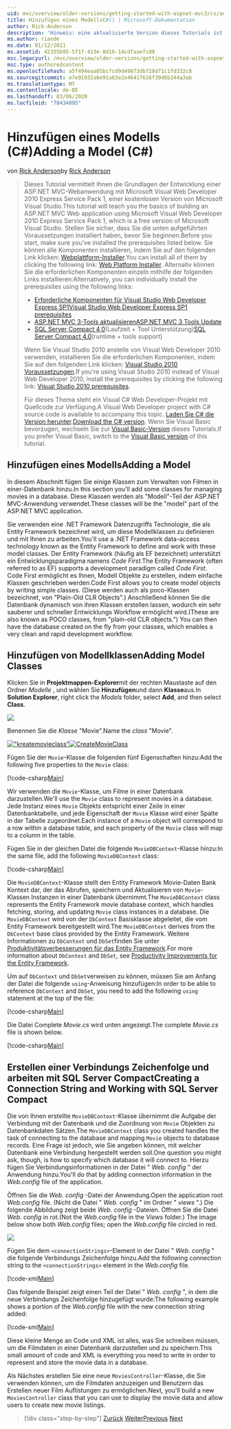 ```yaml
---
uid: mvc/overview/older-versions/getting-started-with-aspnet-mvc3/cs/adding-a-model
title: Hinzufügen eines ModellsC#() | Microsoft-Dokumentation
author: Rick-Anderson
description: 'Hinweis: eine aktualisierte Version dieses Tutorials ist hier verfügbar, die ASP.NET MVC 5 und Visual Studio 2013 verwendet. Es ist sicherer, aber viel einfacher zu befolgen und zu demonstrieren...'
ms.author: riande
ms.date: 01/12/2011
ms.assetid: 42355b95-5f1f-413e-8d16-14cdfaaefcd8
msc.legacyurl: /mvc/overview/older-versions/getting-started-with-aspnet-mvc3/cs/adding-a-model
msc.type: authoredcontent
ms.openlocfilehash: a5f494eaa05bcfcd9d49873db728d71c1fd332c8
ms.sourcegitcommit: e7e91932a6e91a63e2e46417626f39d6b244a3ab
ms.translationtype: MT
ms.contentlocale: de-DE
ms.lasthandoff: 03/06/2020
ms.locfileid: "78434895"
---
```

# <a name="adding-a-model-c"></a><span data-ttu-id="50e18-104">Hinzufügen eines Modells (C#)</span><span class="sxs-lookup"><span data-stu-id="50e18-104">Adding a Model (C#)</span></span>

<span data-ttu-id="50e18-105">von [Rick Anderson](https://twitter.com/RickAndMSFT)</span><span class="sxs-lookup"><span data-stu-id="50e18-105">by [Rick Anderson](https://twitter.com/RickAndMSFT)</span></span>

> <span data-ttu-id="50e18-106">Dieses Tutorial vermittelt Ihnen die Grundlagen der Entwicklung einer ASP.NET MVC-Webanwendung mit Microsoft Visual Web Developer 2010 Express Service Pack 1, einer kostenlosen Version von Microsoft Visual Studio.</span><span class="sxs-lookup"><span data-stu-id="50e18-106">This tutorial will teach you the basics of building an ASP.NET MVC Web application using Microsoft Visual Web Developer 2010 Express Service Pack 1, which is a free version of Microsoft Visual Studio.</span></span> <span data-ttu-id="50e18-107">Stellen Sie sicher, dass Sie die unten aufgeführten Voraussetzungen installiert haben, bevor Sie beginnen.</span><span class="sxs-lookup"><span data-stu-id="50e18-107">Before you start, make sure you've installed the prerequisites listed below.</span></span> <span data-ttu-id="50e18-108">Sie können alle Komponenten installieren, indem Sie auf den folgenden Link klicken: [Webplattform-Installer](https://www.microsoft.com/web/gallery/install.aspx?appid=VWD2010SP1Pack).</span><span class="sxs-lookup"><span data-stu-id="50e18-108">You can install all of them by clicking the following link: [Web Platform Installer](https://www.microsoft.com/web/gallery/install.aspx?appid=VWD2010SP1Pack).</span></span> <span data-ttu-id="50e18-109">Alternativ können Sie die erforderlichen Komponenten einzeln mithilfe der folgenden Links installieren:</span><span class="sxs-lookup"><span data-stu-id="50e18-109">Alternatively, you can individually install the prerequisites using the following links:</span></span>
> 
> - [<span data-ttu-id="50e18-110">Erforderliche Komponenten für Visual Studio Web Developer Express SP1</span><span class="sxs-lookup"><span data-stu-id="50e18-110">Visual Studio Web Developer Express SP1 prerequisites</span></span>](https://www.microsoft.com/web/gallery/install.aspx?appid=VWD2010SP1Pack)
> - [<span data-ttu-id="50e18-111">ASP.NET MVC 3-Tools aktualisieren</span><span class="sxs-lookup"><span data-stu-id="50e18-111">ASP.NET MVC 3 Tools Update</span></span>](https://www.microsoft.com/web/gallery/install.aspx?appsxml=&amp;appid=MVC3)
> - <span data-ttu-id="50e18-112">[SQL Server Compact 4,0](https://www.microsoft.com/web/gallery/install.aspx?appid=SQLCE;SQLCEVSTools_4_0)(Laufzeit + Tool Unterstützung)</span><span class="sxs-lookup"><span data-stu-id="50e18-112">[SQL Server Compact 4.0](https://www.microsoft.com/web/gallery/install.aspx?appid=SQLCE;SQLCEVSTools_4_0)(runtime + tools support)</span></span>
> 
> <span data-ttu-id="50e18-113">Wenn Sie Visual Studio 2010 anstelle von Visual Web Developer 2010 verwenden, installieren Sie die erforderlichen Komponenten, indem Sie auf den folgenden Link klicken: [Visual Studio 2010 Voraussetzungen](https://www.microsoft.com/web/gallery/install.aspx?appsxml=&amp;appid=VS2010SP1Pack).</span><span class="sxs-lookup"><span data-stu-id="50e18-113">If you're using Visual Studio 2010 instead of Visual Web Developer 2010, install the prerequisites by clicking the following link: [Visual Studio 2010 prerequisites](https://www.microsoft.com/web/gallery/install.aspx?appsxml=&amp;appid=VS2010SP1Pack).</span></span>
> 
> <span data-ttu-id="50e18-114">Für dieses Thema steht ein Visual C# Web Developer-Projekt mit Quellcode zur Verfügung.</span><span class="sxs-lookup"><span data-stu-id="50e18-114">A Visual Web Developer project with C# source code is available to accompany this topic.</span></span> <span data-ttu-id="50e18-115">[Laden Sie C# die Version herunter](https://code.msdn.microsoft.com/Introduction-to-MVC-3-10d1b098).</span><span class="sxs-lookup"><span data-stu-id="50e18-115">[Download the C# version](https://code.msdn.microsoft.com/Introduction-to-MVC-3-10d1b098).</span></span> <span data-ttu-id="50e18-116">Wenn Sie Visual Basic bevorzugen, wechseln Sie zur [Visual Basic-Version](../vb/adding-a-model.md) dieses Tutorials.</span><span class="sxs-lookup"><span data-stu-id="50e18-116">If you prefer Visual Basic, switch to the [Visual Basic version](../vb/adding-a-model.md) of this tutorial.</span></span>

## <a name="adding-a-model"></a><span data-ttu-id="50e18-117">Hinzufügen eines Modells</span><span class="sxs-lookup"><span data-stu-id="50e18-117">Adding a Model</span></span>

<span data-ttu-id="50e18-118">In diesem Abschnitt fügen Sie einige Klassen zum Verwalten von Filmen in einer-Datenbank hinzu.</span><span class="sxs-lookup"><span data-stu-id="50e18-118">In this section you'll add some classes for managing movies in a database.</span></span> <span data-ttu-id="50e18-119">Diese Klassen werden als "Modell"-Teil der ASP.NET MVC-Anwendung verwendet.</span><span class="sxs-lookup"><span data-stu-id="50e18-119">These classes will be the "model" part of the ASP.NET MVC application.</span></span>

<span data-ttu-id="50e18-120">Sie verwenden eine .NET Framework Datenzugriffs Technologie, die als Entity Framework bezeichnet wird, um diese Modellklassen zu definieren und mit Ihnen zu arbeiten.</span><span class="sxs-lookup"><span data-stu-id="50e18-120">You'll use a .NET Framework data-access technology known as the Entity Framework to define and work with these model classes.</span></span> <span data-ttu-id="50e18-121">Der Entity Framework (häufig als EF bezeichnet) unterstützt ein Entwicklungsparadigma namens *Code First*.</span><span class="sxs-lookup"><span data-stu-id="50e18-121">The Entity Framework (often referred to as EF) supports a development paradigm called *Code First*.</span></span> <span data-ttu-id="50e18-122">Code First ermöglicht es Ihnen, Modell Objekte zu erstellen, indem einfache Klassen geschrieben werden.</span><span class="sxs-lookup"><span data-stu-id="50e18-122">Code First allows you to create model objects by writing simple classes.</span></span> <span data-ttu-id="50e18-123">(Diese werden auch als poco-Klassen bezeichnet, von "Plain-Old CLR Objects".) Anschließend können Sie die Datenbank dynamisch von ihren Klassen erstellen lassen, wodurch ein sehr sauberer und schneller Entwicklungs Workflow ermöglicht wird.</span><span class="sxs-lookup"><span data-stu-id="50e18-123">(These are also known as POCO classes, from "plain-old CLR objects.") You can then have the database created on the fly from your classes, which enables a very clean and rapid development workflow.</span></span>

## <a name="adding-model-classes"></a><span data-ttu-id="50e18-124">Hinzufügen von Modellklassen</span><span class="sxs-lookup"><span data-stu-id="50e18-124">Adding Model Classes</span></span>

<span data-ttu-id="50e18-125">Klicken Sie in **Projektmappen-Explorer**mit der rechten Maustaste auf den Ordner *Modelle* , und wählen Sie **Hinzufügen**und dann **Klasse**aus.</span><span class="sxs-lookup"><span data-stu-id="50e18-125">In **Solution Explorer**, right click the *Models* folder, select **Add**, and then select **Class**.</span></span>

![](adding-a-model/_static/image1.png)

<span data-ttu-id="50e18-126">Benennen Sie die *Klasse* "Movie".</span><span class="sxs-lookup"><span data-stu-id="50e18-126">Name the *class* "Movie".</span></span>

<span data-ttu-id="50e18-127">[!["kreatemovieclass"](adding-a-model/_static/image3.png)](adding-a-model/_static/image2.png)</span><span class="sxs-lookup"><span data-stu-id="50e18-127">[![CreateMovieClass](adding-a-model/_static/image3.png)](adding-a-model/_static/image2.png)</span></span>

<span data-ttu-id="50e18-128">Fügen Sie der `Movie`-Klasse die folgenden fünf Eigenschaften hinzu:</span><span class="sxs-lookup"><span data-stu-id="50e18-128">Add the following five properties to the `Movie` class:</span></span>

[!code-csharp[Main](adding-a-model/samples/sample1.cs)]

<span data-ttu-id="50e18-129">Wir verwenden die `Movie`-Klasse, um Filme in einer Datenbank darzustellen.</span><span class="sxs-lookup"><span data-stu-id="50e18-129">We'll use the `Movie` class to represent movies in a database.</span></span> <span data-ttu-id="50e18-130">Jede Instanz eines `Movie` Objekts entspricht einer Zeile in einer Datenbanktabelle, und jede Eigenschaft der `Movie` Klasse wird einer Spalte in der Tabelle zugeordnet.</span><span class="sxs-lookup"><span data-stu-id="50e18-130">Each instance of a `Movie` object will correspond to a row within a database table, and each property of the `Movie` class will map to a column in the table.</span></span>

<span data-ttu-id="50e18-131">Fügen Sie in der gleichen Datei die folgende `MovieDBContext`-Klasse hinzu:</span><span class="sxs-lookup"><span data-stu-id="50e18-131">In the same file, add the following `MovieDBContext` class:</span></span>

[!code-csharp[Main](adding-a-model/samples/sample2.cs)]

<span data-ttu-id="50e18-132">Die `MovieDBContext`-Klasse stellt den Entity Framework Movie-Daten Bank Kontext dar, der das Abrufen, speichern und Aktualisieren von `Movie`-Klassen Instanzen in einer Datenbank übernimmt.</span><span class="sxs-lookup"><span data-stu-id="50e18-132">The `MovieDBContext` class represents the Entity Framework movie database context, which handles fetching, storing, and updating `Movie` class instances in a database.</span></span> <span data-ttu-id="50e18-133">Die `MovieDBContext` wird von der `DbContext` Basisklasse abgeleitet, die vom Entity Framework bereitgestellt wird.</span><span class="sxs-lookup"><span data-stu-id="50e18-133">The `MovieDBContext` derives from the `DbContext` base class provided by the Entity Framework.</span></span> <span data-ttu-id="50e18-134">Weitere Informationen zu `DbContext` und `DbSet`finden Sie unter [Produktivitätsverbesserungen für das Entity Framework](https://blogs.msdn.com/b/efdesign/archive/2010/06/21/productivity-improvements-for-the-entity-framework.aspx?wa=wsignin1.0).</span><span class="sxs-lookup"><span data-stu-id="50e18-134">For more information about `DbContext` and `DbSet`, see [Productivity Improvements for the Entity Framework](https://blogs.msdn.com/b/efdesign/archive/2010/06/21/productivity-improvements-for-the-entity-framework.aspx?wa=wsignin1.0).</span></span>

<span data-ttu-id="50e18-135">Um auf `DbContext` und `DbSet`verweisen zu können, müssen Sie am Anfang der Datei die folgende `using`-Anweisung hinzufügen:</span><span class="sxs-lookup"><span data-stu-id="50e18-135">In order to be able to reference `DbContext` and `DbSet`, you need to add the following `using` statement at the top of the file:</span></span>

[!code-csharp[Main](adding-a-model/samples/sample3.cs)]

<span data-ttu-id="50e18-136">Die Datei Complete *Movie.cs* wird unten angezeigt.</span><span class="sxs-lookup"><span data-stu-id="50e18-136">The complete *Movie.cs* file is shown below.</span></span>

[!code-csharp[Main](adding-a-model/samples/sample4.cs)]

## <a name="creating-a-connection-string-and-working-with-sql-server-compact"></a><span data-ttu-id="50e18-137">Erstellen einer Verbindungs Zeichenfolge und arbeiten mit SQL Server Compact</span><span class="sxs-lookup"><span data-stu-id="50e18-137">Creating a Connection String and Working with SQL Server Compact</span></span>

<span data-ttu-id="50e18-138">Die von Ihnen erstellte `MovieDBContext`-Klasse übernimmt die Aufgabe der Verbindung mit der Datenbank und die Zuordnung von `Movie` Objekten zu Datenbankdaten Sätzen.</span><span class="sxs-lookup"><span data-stu-id="50e18-138">The `MovieDBContext` class you created handles the task of connecting to the database and mapping `Movie` objects to database records.</span></span> <span data-ttu-id="50e18-139">Eine Frage ist jedoch, wie Sie angeben können, mit welcher Datenbank eine Verbindung hergestellt werden soll.</span><span class="sxs-lookup"><span data-stu-id="50e18-139">One question you might ask, though, is how to specify which database it will connect to.</span></span> <span data-ttu-id="50e18-140">Hierzu fügen Sie Verbindungsinformationen in der Datei " *Web. config* " der Anwendung hinzu.</span><span class="sxs-lookup"><span data-stu-id="50e18-140">You'll do that by adding connection information in the *Web.config* file of the application.</span></span>

<span data-ttu-id="50e18-141">Öffnen Sie die *Web. config* -Datei der Anwendung.</span><span class="sxs-lookup"><span data-stu-id="50e18-141">Open the application root *Web.config* file.</span></span> <span data-ttu-id="50e18-142">(Nicht die Datei " *Web. config* " im Ordner " *views* ".) Die folgende Abbildung zeigt beide *Web. config* -Dateien. Öffnen Sie die Datei *Web. config* in rot.</span><span class="sxs-lookup"><span data-stu-id="50e18-142">(Not the *Web.config* file in the *Views* folder.) The image below show both *Web.config* files; open the *Web.config* file circled in red.</span></span>

![](adding-a-model/_static/image4.png)

<span data-ttu-id="50e18-143">Fügen Sie dem `<connectionStrings>`-Element in der Datei " *Web. config* " die folgende Verbindungs Zeichenfolge hinzu.</span><span class="sxs-lookup"><span data-stu-id="50e18-143">Add the following connection string to the `<connectionStrings>` element in the *Web.config* file.</span></span>

[!code-xml[Main](adding-a-model/samples/sample5.xml)]

<span data-ttu-id="50e18-144">Das folgende Beispiel zeigt einen Teil der Datei " *Web. config* ", in dem die neue Verbindungs Zeichenfolge hinzugefügt wurde:</span><span class="sxs-lookup"><span data-stu-id="50e18-144">The following example shows a portion of the *Web.config* file with the new connection string added:</span></span>

[!code-xml[Main](adding-a-model/samples/sample6.xml)]

<span data-ttu-id="50e18-145">Diese kleine Menge an Code und XML ist alles, was Sie schreiben müssen, um die Filmdaten in einer Datenbank darzustellen und zu speichern.</span><span class="sxs-lookup"><span data-stu-id="50e18-145">This small amount of code and XML is everything you need to write in order to represent and store the movie data in a database.</span></span>

<span data-ttu-id="50e18-146">Als Nächstes erstellen Sie eine neue `MoviesController`-Klasse, die Sie verwenden können, um die Filmdaten anzuzeigen und Benutzern das Erstellen neuer Film Auflistungen zu ermöglichen.</span><span class="sxs-lookup"><span data-stu-id="50e18-146">Next, you'll build a new `MoviesController` class that you can use to display the movie data and allow users to create new movie listings.</span></span>

> [!div class="step-by-step"]
> <span data-ttu-id="50e18-147">[Zurück](adding-a-view.md)
> [Weiter](accessing-your-models-data-from-a-controller.md)</span><span class="sxs-lookup"><span data-stu-id="50e18-147">[Previous](adding-a-view.md)
[Next](accessing-your-models-data-from-a-controller.md)</span></span>
